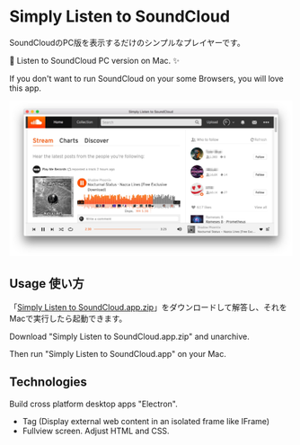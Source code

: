 # Simply Listen to SoundCloud

SoundCloudのPC版を表示するだけのシンプルなプレイヤーです。

:musical_note: Listen to SoundCloud PC version on Mac. :sparkles:

If you don't want to run SoundCloud on your some Browsers, you will love this app.

![Player screenshot](https://raw.githubusercontent.com/256hax/simply-listen-to-soundcloud/master/descriptions/sample-screenshot.jpg)

## Usage 使い方

「[Simply Listen to SoundCloud.app.zip](https://github.com/256hax/simply-listen-to-soundcloud/tree/master/release)」をダウンロードして解答し、それをMacで実行したら起動できます。

Download "Simply Listen to SoundCloud.app.zip" and unarchive.

Then run "Simply Listen to SoundCloud.app" on your Mac.


## Technologies

Build cross platform desktop apps "Electron".
- <webview> Tag (Display external web content in an isolated frame like IFrame)
- Fullview screen. Adjust HTML and CSS.
